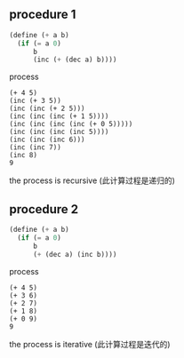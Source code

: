 ## procedure 1

```scheme
(define (+ a b)
  (if (= a 0)
      b
      (inc (+ (dec a) b))))
```

process

```
(+ 4 5)
(inc (+ 3 5))
(inc (inc (+ 2 5)))
(inc (inc (inc (+ 1 5))))
(inc (inc (inc (inc (+ 0 5)))))
(inc (inc (inc (inc 5))))
(inc (inc (inc 6)))
(inc (inc 7))
(inc 8)
9
```

the process is recursive (此计算过程是递归的)


## procedure 2

```scheme
(define (+ a b)
  (if (= a 0)
      b
      (+ (dec a) (inc b))))
```

process

```
(+ 4 5)
(+ 3 6)
(+ 2 7)
(+ 1 8)
(+ 0 9)
9
```

the process is iterative (此计算过程是迭代的)
